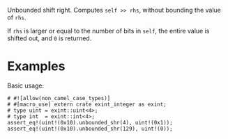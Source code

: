 Unbounded shift right. Computes `self >> rhs`, without bounding the value of `rhs`.

If `rhs` is larger or equal to the number of bits in `self`,
the entire value is shifted out, and `0` is returned.

# Examples

Basic usage:

```
# #![allow(non_camel_case_types)]
# #[macro_use] extern crate exint_integer as exint;
# type uint = exint::uint<4>;
# type int  = exint::int<4>;
assert_eq!(uint!(0x10).unbounded_shr(4), uint!(0x1));
assert_eq!(uint!(0x10).unbounded_shr(129), uint!(0));
```
